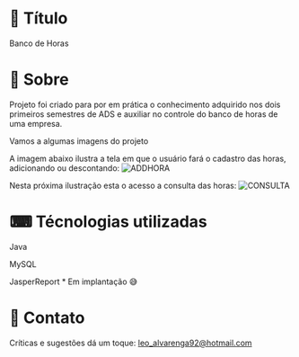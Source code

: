 # 🧾 Título
Banco de Horas 



# 📖 Sobre 

Projeto foi criado para por em prática o conhecimento adquirido nos dois primeiros semestres de ADS e auxiliar no controle do banco de horas de uma empresa.

Vamos a algumas imagens do projeto


A imagem abaixo ilustra a tela em que o usuário fará o cadastro das horas, adicionando ou descontando:
![ADDHORA](https://user-images.githubusercontent.com/91976743/212523246-2a5a0662-993f-44a6-94ec-b5976eef5894.JPG)


Nesta próxima ilustração esta o acesso a consulta das horas:
![CONSULTA](https://user-images.githubusercontent.com/91976743/212523314-164190e4-f602-4bd9-a18e-00f68585b786.JPG)


# ⌨ Técnologias utilizadas
Java

MySQL

JasperReport * Em implantação 😅

# 📧 Contato

Críticas e sugestões dá um toque:
leo_alvarenga92@hotmail.com

